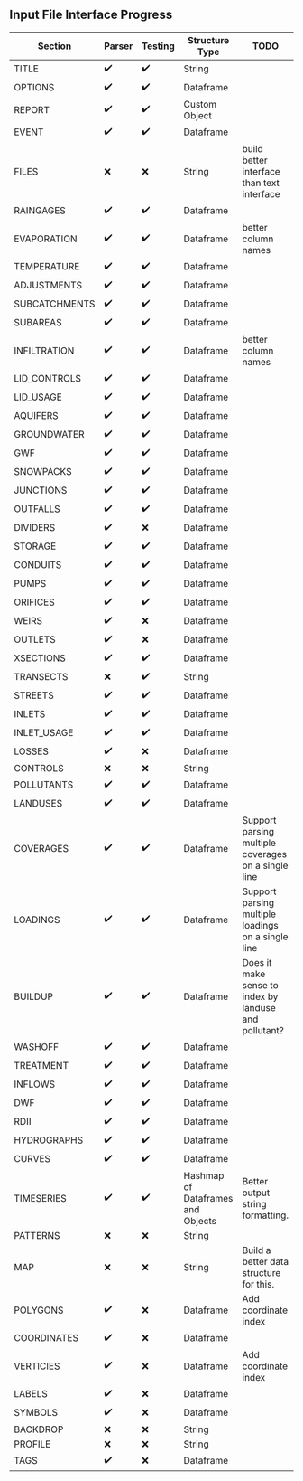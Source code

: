 ## Input File Interface Progress

| Section       | Parser             | Testing            | Structure Type                     | TODO                                       |
|---------------|--------------------|--------------------|------------------------------------|--------------------------------------------|
| TITLE         | :heavy_check_mark: | :heavy_check_mark: | String                             |                                            |
| OPTIONS       | :heavy_check_mark: | :heavy_check_mark: | Dataframe                          |                                            |
| REPORT        | :heavy_check_mark: | :heavy_check_mark: | Custom Object                      |                                            |
| EVENT         | :heavy_check_mark: | :heavy_check_mark: | Dataframe                          |                                            |
| FILES         | :x:                | :x:                | String                             | build better interface than text interface |
| RAINGAGES     | :heavy_check_mark: | :heavy_check_mark: | Dataframe                          |                                            |
| EVAPORATION   | :heavy_check_mark: | :heavy_check_mark: | Dataframe                          | better column names                        |
| TEMPERATURE   | :heavy_check_mark: | :heavy_check_mark: | Dataframe                          |                                            |
| ADJUSTMENTS   | :heavy_check_mark: | :heavy_check_mark: | Dataframe                          |                                            |
| SUBCATCHMENTS | :heavy_check_mark: | :heavy_check_mark: | Dataframe                          |                                            |
| SUBAREAS      | :heavy_check_mark: | :heavy_check_mark: | Dataframe                          |                                            |
| INFILTRATION  | :heavy_check_mark: | :heavy_check_mark: | Dataframe                          | better column names                        |
| LID_CONTROLS  | :heavy_check_mark: | :heavy_check_mark: | Dataframe                          |                                            |
| LID_USAGE     | :heavy_check_mark: | :heavy_check_mark: | Dataframe                          |                                            |
| AQUIFERS      | :heavy_check_mark: | :heavy_check_mark: | Dataframe                          |                                            |
| GROUNDWATER   | :heavy_check_mark: | :heavy_check_mark: | Dataframe                          |                                            |
| GWF           | :heavy_check_mark: | :heavy_check_mark: | Dataframe                          |                                            |
| SNOWPACKS     | :heavy_check_mark: | :heavy_check_mark: | Dataframe                          |                                            |
| JUNCTIONS     | :heavy_check_mark: | :heavy_check_mark: | Dataframe                          |                                            |
| OUTFALLS      | :heavy_check_mark: | :heavy_check_mark: | Dataframe                          |                                            |
| DIVIDERS      | :heavy_check_mark: | :x:                | Dataframe                          |                                            |
| STORAGE       | :heavy_check_mark: | :heavy_check_mark: | Dataframe                          |                                            |
| CONDUITS      | :heavy_check_mark: | :heavy_check_mark: | Dataframe                          |                                            |
| PUMPS         | :heavy_check_mark: | :heavy_check_mark: | Dataframe                          |                                            |
| ORIFICES      | :heavy_check_mark: | :heavy_check_mark: | Dataframe                          |                                            |
| WEIRS         | :heavy_check_mark: | :x:                | Dataframe                          |                                            |
| OUTLETS       | :heavy_check_mark: | :x:                | Dataframe                          |                                            |
| XSECTIONS     | :heavy_check_mark: | :heavy_check_mark: | Dataframe                          |                                            |
| TRANSECTS     | :x:                | :heavy_check_mark: | String                             |                                            |
| STREETS       | :heavy_check_mark: | :heavy_check_mark: | Dataframe                          |                                            |
| INLETS        | :heavy_check_mark: | :heavy_check_mark: | Dataframe                          |                                            |
| INLET_USAGE   | :heavy_check_mark: | :heavy_check_mark: | Dataframe                          |                                            |
| LOSSES        | :heavy_check_mark: | :x:                | Dataframe                          |                                            |
| CONTROLS      | :x:                | :x:                | String                             |                                            |
| POLLUTANTS    | :heavy_check_mark: | :heavy_check_mark: | Dataframe                          |                                            |
| LANDUSES      | :heavy_check_mark: | :heavy_check_mark: | Dataframe                          |                                            |
| COVERAGES     | :heavy_check_mark: | :heavy_check_mark: | Dataframe                          | Support parsing multiple coverages on a single line |
| LOADINGS      | :heavy_check_mark: | :heavy_check_mark: | Dataframe                          | Support parsing multiple loadings on a single line  |
| BUILDUP       | :heavy_check_mark: | :heavy_check_mark: | Dataframe                          | Does it make sense to index by landuse and pollutant? |
| WASHOFF       | :heavy_check_mark: | :heavy_check_mark: | Dataframe                          |                                            |
| TREATMENT     | :heavy_check_mark: | :heavy_check_mark: | Dataframe                          |                                            |
| INFLOWS       | :heavy_check_mark: | :heavy_check_mark: | Dataframe                          |                                            |
| DWF           | :heavy_check_mark: | :heavy_check_mark: | Dataframe                          |                                            |
| RDII          | :heavy_check_mark: | :heavy_check_mark: | Dataframe                          |                                            |
| HYDROGRAPHS   | :heavy_check_mark: | :heavy_check_mark: | Dataframe                          |                                            |
| CURVES        | :heavy_check_mark: | :heavy_check_mark: | Dataframe                          |                                            |
| TIMESERIES    | :heavy_check_mark: | :heavy_check_mark: | Hashmap of Dataframes and Objects  | Better output string formatting.           |
| PATTERNS      | :x:                | :x:                | String                             |                                            |
| MAP           | :x:                | :x:                | String                             | Build a better data structure for this.    |
| POLYGONS      | :heavy_check_mark: | :x:                | Dataframe                          | Add coordinate index                       |
| COORDINATES   | :heavy_check_mark: | :x:                | Dataframe                          |                                            |
| VERTICIES     | :heavy_check_mark: | :x:                | Dataframe                          | Add coordinate index                       |
| LABELS        | :heavy_check_mark: | :x:                | Dataframe                          |                                            |
| SYMBOLS       | :heavy_check_mark: | :x:                | Dataframe                          |                                            |
| BACKDROP      | :x:                | :x:                | String                             |                                            |
| PROFILE       | :x:                | :x:                | String                             |                                            |
| TAGS          | :heavy_check_mark: | :x:                | Dataframe                          |                                            |
